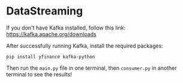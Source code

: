 # DataStreaming
If you don't have Kafka installed, follow this link: https://kafka.apache.org/downloads

After successfully running Kafka, install the required packages:
```
pip install yfinance kafka-python
```
Then run the ``main.py`` file in one terminal, then ``consumer.py`` in another terminal to see the results!
